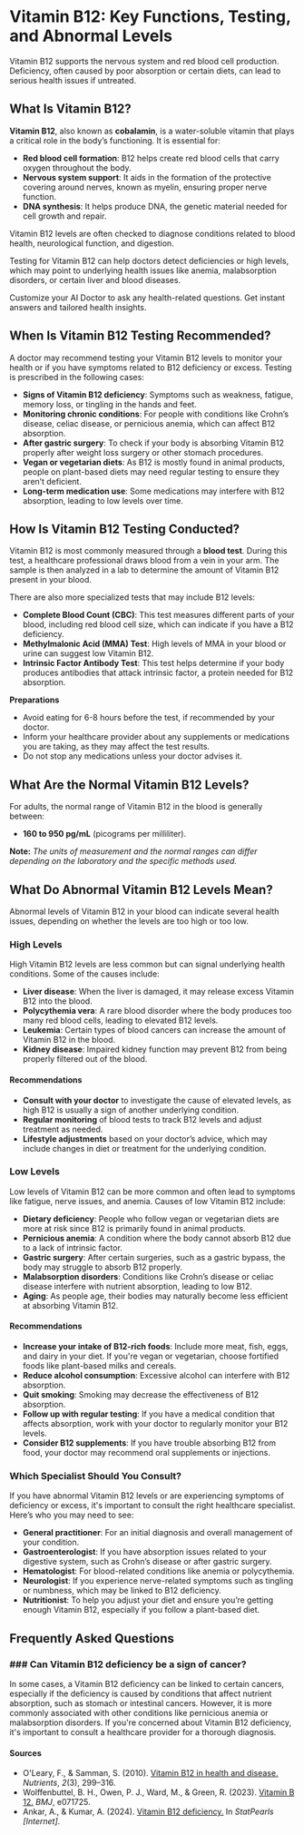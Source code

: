 # Vitamin B12: Key Functions, Testing, and Abnormal Levels

Vitamin B12 supports the nervous system and red blood cell production. Deficiency, often caused by poor absorption or certain diets, can lead to serious health issues if untreated.

## What Is Vitamin B12?

**Vitamin B12**, also known as **cobalamin**, is a water-soluble vitamin that plays a critical role in the body’s functioning. It is essential for:

- **Red blood cell formation**: B12 helps create red blood cells that carry oxygen throughout the body.
- **Nervous system support**: It aids in the formation of the protective covering around nerves, known as myelin, ensuring proper nerve function.
- **DNA synthesis**: It helps produce DNA, the genetic material needed for cell growth and repair.

Vitamin B12 levels are often checked to diagnose conditions related to blood health, neurological function, and digestion.

Testing for Vitamin B12 can help doctors detect deficiencies or high levels, which may point to underlying health issues like anemia, malabsorption disorders, or certain liver and blood diseases.

Customize your AI Doctor to ask any health-related questions. Get instant answers and tailored health insights.

## When Is Vitamin B12 Testing Recommended?

A doctor may recommend testing your Vitamin B12 levels to monitor your health or if you have symptoms related to B12 deficiency or excess. Testing is prescribed in the following cases:

- **Signs of Vitamin B12 deficiency**: Symptoms such as weakness, fatigue, memory loss, or tingling in the hands and feet.
- **Monitoring chronic conditions**: For people with conditions like Crohn’s disease, celiac disease, or pernicious anemia, which can affect B12 absorption.
- **After gastric surgery**: To check if your body is absorbing Vitamin B12 properly after weight loss surgery or other stomach procedures.
- **Vegan or vegetarian diets**: As B12 is mostly found in animal products, people on plant-based diets may need regular testing to ensure they aren’t deficient.
- **Long-term medication use**: Some medications may interfere with B12 absorption, leading to low levels over time.

## How Is Vitamin B12 Testing Conducted?

Vitamin B12 is most commonly measured through a **blood test**. During this test, a healthcare professional draws blood from a vein in your arm. The sample is then analyzed in a lab to determine the amount of Vitamin B12 present in your blood.

There are also more specialized tests that may include B12 levels:

- **Complete Blood Count (CBC)**: This test measures different parts of your blood, including red blood cell size, which can indicate if you have a B12 deficiency.
- **Methylmalonic Acid (MMA) Test**: High levels of MMA in your blood or urine can suggest low Vitamin B12.
- **Intrinsic Factor Antibody Test**: This test helps determine if your body produces antibodies that attack intrinsic factor, a protein needed for B12 absorption.

**Preparations**

- Avoid eating for 6-8 hours before the test, if recommended by your doctor.
- Inform your healthcare provider about any supplements or medications you are taking, as they may affect the test results.
- Do not stop any medications unless your doctor advises it.

## What Are the Normal Vitamin B12 Levels?

For adults, the normal range of Vitamin B12 in the blood is generally between:

- **160 to 950 pg/mL** (picograms per milliliter).

**Note:** _The units of measurement and the normal ranges can differ depending on the laboratory and the specific methods used._

## What Do Abnormal Vitamin B12 Levels Mean?

Abnormal levels of Vitamin B12 in your blood can indicate several health issues, depending on whether the levels are too high or too low.

### High Levels

High Vitamin B12 levels are less common but can signal underlying health conditions. Some of the causes include:

- **Liver disease**: When the liver is damaged, it may release excess Vitamin B12 into the blood.
- **Polycythemia vera**: A rare blood disorder where the body produces too many red blood cells, leading to elevated B12 levels.
- **Leukemia**: Certain types of blood cancers can increase the amount of Vitamin B12 in the blood.
- **Kidney disease**: Impaired kidney function may prevent B12 from being properly filtered out of the blood.

#### Recommendations

- **Consult with your doctor** to investigate the cause of elevated levels, as high B12 is usually a sign of another underlying condition.
- **Regular monitoring** of blood tests to track B12 levels and adjust treatment as needed.
- **Lifestyle adjustments** based on your doctor’s advice, which may include changes in diet or treatment for the underlying condition.

### Low Levels

Low levels of Vitamin B12 can be more common and often lead to symptoms like fatigue, nerve issues, and anemia. Causes of low Vitamin B12 include:

- **Dietary deficiency**: People who follow vegan or vegetarian diets are more at risk since B12 is primarily found in animal products.
- **Pernicious anemia**: A condition where the body cannot absorb B12 due to a lack of intrinsic factor.
- **Gastric surgery**: After certain surgeries, such as a gastric bypass, the body may struggle to absorb B12 properly.
- **Malabsorption disorders**: Conditions like Crohn’s disease or celiac disease interfere with nutrient absorption, leading to low B12.
- **Aging**: As people age, their bodies may naturally become less efficient at absorbing Vitamin B12.

#### Recommendations

- **Increase your intake of B12-rich foods**: Include more meat, fish, eggs, and dairy in your diet. If you're vegan or vegetarian, choose fortified foods like plant-based milks and cereals.
- **Reduce alcohol consumption**: Excessive alcohol can interfere with B12 absorption.
- **Quit smoking**: Smoking may decrease the effectiveness of B12 absorption.
- **Follow up with regular testing**: If you have a medical condition that affects absorption, work with your doctor to regularly monitor your B12 levels.
- **Consider B12 supplements**: If you have trouble absorbing B12 from food, your doctor may recommend oral supplements or injections.

### Which Specialist Should You Consult?

If you have abnormal Vitamin B12 levels or are experiencing symptoms of deficiency or excess, it's important to consult the right healthcare specialist. Here’s who you may need to see:

- **General practitioner**: For an initial diagnosis and overall management of your condition.
- **Gastroenterologist**: If you have absorption issues related to your digestive system, such as Crohn’s disease or after gastric surgery.
- **Hematologist**: For blood-related conditions like anemia or polycythemia.
- **Neurologist**: If you experience nerve-related symptoms such as tingling or numbness, which may be linked to B12 deficiency.
- **Nutritionist**: To help you adjust your diet and ensure you’re getting enough Vitamin B12, especially if you follow a plant-based diet.

## Frequently Asked Questions

### \#\#\# Can Vitamin B12 deficiency be a sign of cancer?

In some cases, a Vitamin B12 deficiency can be linked to certain cancers, especially if the deficiency is caused by conditions that affect nutrient absorption, such as stomach or intestinal cancers. However, it is more commonly associated with other conditions like pernicious anemia or malabsorption disorders. If you're concerned about Vitamin B12 deficiency, it's important to consult a healthcare provider for a thorough diagnosis.

 #### Sources

- O'Leary, F., & Samman, S. (2010). [Vitamin B12 in health and disease.](https://www.ncbi.nlm.nih.gov/pmc/articles/PMC3257642/) _Nutrients_, _2_(3), 299–316.
- Wolffenbuttel, B. H., Owen, P. J., Ward, M., & Green, R. (2023). [Vitamin B 12.](https://www.bmj.com/content/383/bmj-2022-071725) _BMJ_, e071725.
- Ankar, A., & Kumar, A. (2024). [Vitamin B12 deficiency.](https://www.ncbi.nlm.nih.gov/books/NBK441923/) In _StatPearls \[Internet\]_.